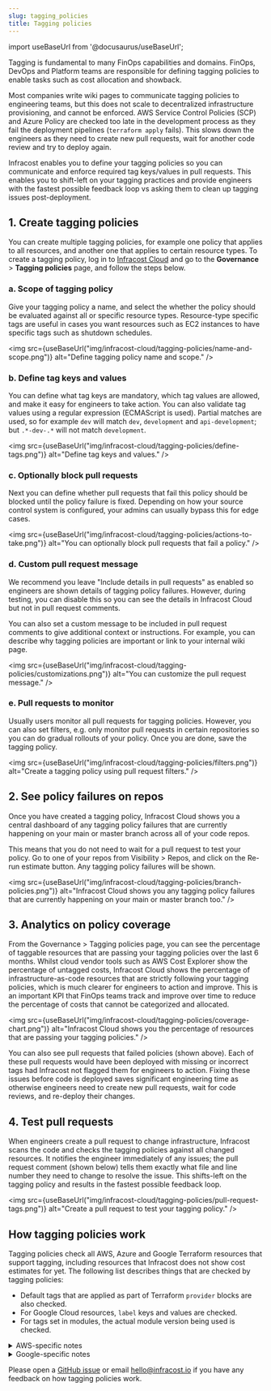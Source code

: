 ```yaml
---
slug: tagging_policies
title: Tagging policies
---
```


import useBaseUrl from '@docusaurus/useBaseUrl';

Tagging is fundamental to many FinOps capabilities and domains. FinOps, DevOps and Platform teams are responsible for defining tagging policies to enable tasks such as cost allocation and showback.

Most companies write wiki pages to communicate tagging policies to engineering teams, but this does not scale to decentralized infrastructure provisioning, and cannot be enforced. AWS Service Control Policies (SCP) and Azure Policy are checked too late in the development process as they fail the deployment pipelines (`terraform apply` fails). This slows down the engineers as they need to create new pull requests, wait for another code review and try to deploy again.

Infracost enables you to define your tagging policies so you can communicate and enforce required tag keys/values in pull requests. This enables you to shift-left on your tagging practices and provide engineers with the fastest possible feedback loop vs asking them to clean up tagging issues post-deployment.

## 1. Create tagging policies

You can create multiple tagging policies, for example one policy that applies to all resources, and another one that applies to certain resource types. To create a tagging policy, log in to [Infracost Cloud](https://dashboard.infracost.io) and go to the **Governance** > **Tagging policies** page, and follow the steps below.

### a. Scope of tagging policy

Give your tagging policy a name, and select the whether the policy should be evaluated against all or specific resource types. Resource-type specific tags are useful in cases you want resources such as EC2 instances to have specific tags such as shutdown schedules.

<img src={useBaseUrl("img/infracost-cloud/tagging-policies/name-and-scope.png")} alt="Define tagging policy name and scope." />

### b. Define tag keys and values

You can define what tag keys are mandatory, which tag values are allowed, and make it easy for engineers to take action. You can also validate tag values using a regular expression (ECMAScript is used). Partial matches are used, so for example `dev` will match `dev`, `development` and `api-development`; but `.*-dev-.*` will not match `development`.

<img src={useBaseUrl("img/infracost-cloud/tagging-policies/define-tags.png")} alt="Define tag keys and values." />

### c. Optionally block pull requests

Next you can define whether pull requests that fail this policy should be blocked until the policy failure is fixed. Depending on how your source control system is configured, your admins can usually bypass this for edge cases.

<img src={useBaseUrl("img/infracost-cloud/tagging-policies/actions-to-take.png")} alt="You can optionally block pull requests that fail a policy." />

### d. Custom pull request message 

We recommend you leave "Include details in pull requests" as enabled so engineers are shown details of tagging policy failures. However, during testing, you can disable this so you can see the details in Infracost Cloud but not in pull request comments.

You can also set a custom message to be included in pull request comments to give additional context or instructions. For example, you can describe why tagging policies are important or link to your internal wiki page.

<img src={useBaseUrl("img/infracost-cloud/tagging-policies/customizations.png")} alt="You can customize the pull request message." />

### e. Pull requests to monitor

Usually users monitor all pull requests for tagging policies. However, you can also set filters, e.g. only monitor pull requests in certain repositories so you can do gradual rollouts of your policy. Once you are done, save the tagging policy.

<img src={useBaseUrl("img/infracost-cloud/tagging-policies/filters.png")} alt="Create a tagging policy using pull request filters." />

## 2. See policy failures on repos

Once you have created a tagging policy, Infracost Cloud shows you a central dashboard of any tagging policy failures that are currently happening on your main or master branch across all of your code repos.

This means that you do not need to wait for a pull request to test your policy. Go to one of your repos from Visibility > Repos, and click on the Re-run estimate button. Any tagging policy failures will be shown.

<img src={useBaseUrl("img/infracost-cloud/tagging-policies/branch-policies.png")} alt="Infracost Cloud shows you any tagging policy failures that are currently happening on your main or master branch too." />

## 3. Analytics on policy coverage

From the Governance > Tagging policies page, you can see the percentage of taggable resources that are passing your tagging policies over the last 6 months. Whilst cloud vendor tools such as AWS Cost Explorer show the percentage of untagged costs, Infracost Cloud shows the percentage of infrastructure-as-code resources that are strictly following your tagging policies, which is much clearer for engineers to action and improve. This is an important KPI that FinOps teams track and improve over time to reduce the percentage of costs that cannot be categorized and allocated.

<img src={useBaseUrl("img/infracost-cloud/tagging-policies/coverage-chart.png")} alt="Infracost Cloud shows you the percentage of resources that are passing your tagging policies." />

You can also see pull requests that failed policies (shown above). Each of these pull requests would have been deployed with missing or incorrect tags had Infracost not flagged them for engineers to action. Fixing these issues before code is deployed saves significant engineering time as otherwise engineers need to create new pull requests, wait for code reviews, and re-deploy their changes.

## 4. Test pull requests

When engineers create a pull request to change infrastructure, Infracost scans the code and checks the tagging policies against all changed resources. It notifies the engineer immediately of any issues; the pull request comment (shown below) tells them exactly what file and line number they need to change to resolve the issue. This shifts-left on the tagging policy and results in the fastest possible feedback loop.

<img src={useBaseUrl("img/infracost-cloud/tagging-policies/pull-request-tags.png")} alt="Create a pull request to test your tagging policy." />

## How tagging policies work

Tagging policies check all AWS, Azure and Google Terraform resources that support tagging, including resources that Infracost does not show cost estimates for yet. The following list describes things that are checked by tagging policies:
- Default tags that are applied as part of Terraform `provider` blocks are also checked.
- For Google Cloud resources, `label` keys and values are checked.
- For tags set in modules, the actual module version being used is checked.

<details><summary>AWS-specific notes</summary>

- For `aws_autoscaling_group`, if the `propagate_at_launch` attribute is not set to true, the resource fails tagging policies as resources launched from those Auto Scaling groups will not get the required tags.
- For `aws_instance` with `ebs_block_device` or `root_block_device` definitions, tags for the attached volumes are checked as follows:
  - if `volume_tags` attribute is set it is checked. Otherwise,
  - if there is at least one `ebs_block_device` and no `*_block_device.tags` set, `volume_tags` are checked. Otherwise,
  - `.tags` for each `*_block_device` are checked.
  - provider `default_tags` are automatically applied to `volume_tags` unless you are using an AWS provider version earlier than `5.39`.
- For `aws_launch_template`, the `tag_specifications` attribute is also checked. If the `resource_type` is `instance` or `volume` these tags are then associated with either the `aws_instance` or `aws_autoscaling_group` resource that references the `aws_launch_template` and checked as part of those resources.
- The following individual tag resources are not checked as these are used to tag resources defined outside of Terraform: `aws_autoscaling_group_tag`, `aws_ec2_tag`, `aws_transfer_tag`, `aws_ecs_tag`, `aws_dynamodb_tag`.

</details>

<details><summary>Google-specific notes</summary>

- For the following resources, `user_labels` are checked: `google_monitoring_alert_policy`, `google_monitoring_custom_service`, `google_monitoring_notification_channel`, `google_monitoring_service`, `google_sql_database_instance`, `google_monitoring_slo`.

</details>


Please open a [GitHub issue](https://github.com/infracost/infracost/issues) or email [hello@infracost.io](mailto:hello@infracost.io) if you have any feedback on how tagging policies work. 
